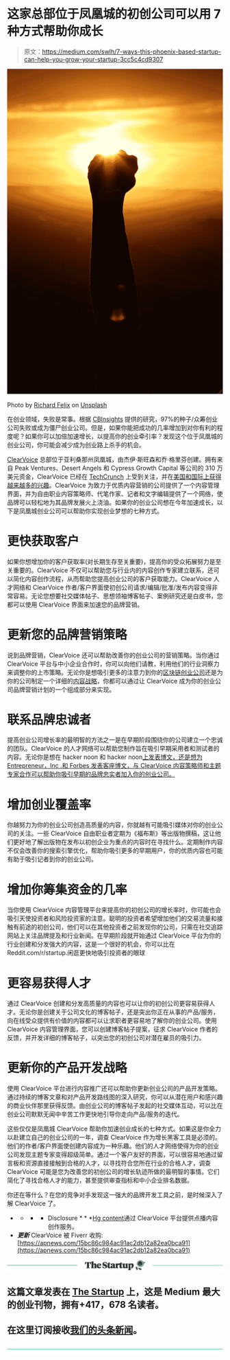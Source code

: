 # 这家总部位于凤凰城的初创公司可以用 7 种方式帮助你成长

> 原文：<https://medium.com/swlh/7-ways-this-phoenix-based-startup-can-help-you-grow-your-startup-3cc5c4cd9307>

![](img/c8dc22b9890d4b60204849074f75e6fe.png)

Photo by [Richard Felix](https://unsplash.com/@richinframes?utm_source=medium&utm_medium=referral) on [Unsplash](https://unsplash.com?utm_source=medium&utm_medium=referral)

在创业领域，失败是常事。根据 [CBInsights](https://www.cbinsights.com/research/startup-failure-post-mortem) 提供的研究，97%的种子/众筹创业公司失败或成为僵尸创业公司。但是，如果你能把成功的几率增加到对你有利的程度呢？如果你可以加倍加速增长，以提高你的创业牵引率？发现这个位于凤凰城的创业公司，你可能会减少成为创业路上杀手的机会。

[ClearVoice](https://www.clearvoice.com) 总部位于亚利桑那州凤凰城，由杰伊·斯旺森和乔·格里芬创建。拥有来自 Peak Ventures、Desert Angels 和 Cypress Growth Capital 等公司的 310 万美元资金，ClearVoice 已经在 [TechCrunch](https://techcrunch.com/2018/03/30/cv-portfolios) 上受到关注，并在[美国和国际上获得越来越多的兴趣](https://www.similarweb.com/website/clearvoice.com#overview)。ClearVoice 为致力于优质内容营销的公司提供了一个内容管理界面，并为自由职业内容策略师、代笔作家、记者和文字编辑提供了一个网络，使品牌可以轻松地为其品牌发展火上浇油。如果你的创业公司想在今年加速成长，以下是凤凰城创业公司可以帮助你实现创业梦想的七种方式。

# **更快获取客户**

如果你想增加你的客户获取率(对长期生存至关重要)，提高你的受众拓展努力是至关重要的。ClearVoice 不仅可以帮助您与行业内的内容创作专家建立联系，还可以简化内容创作流程，从而帮助您提高创业公司的客户获取能力。ClearVoice 人才网络和 ClearVoice 作者/客户界面使初创公司请求/编辑/批准/发布内容变得非常容易。无论您想要社交媒体帖子、思想领袖博客帖子、案例研究还是白皮书，您都可以使用 ClearVoice 界面来加速您的品牌营销。

# **更新您的品牌营销策略**

说到品牌营销，ClearVoice 还可以帮助改善你的创业公司的营销策略。当你通过 ClearVoice 平台与中小企业合作时，你可以向他们请教，利用他们的行业洞察力来调整你的上市策略。无论你是想吸引更多的注意力到你的[区块链创业公司](https://clearvoice.com/cv/LSchroeder)还是为你的公司制定一个详细的[内容战略](https://twitter.com/MelodiaValdez)，你都可以通过让 ClearVoice 成为你的创业公司品牌营销计划的一个组成部分来实现。

# **联系品牌忠诚者**

提高创业公司增长率的最明智的方法之一是在早期阶段围绕你的公司建立一个忠诚的团队。ClearVoice 的人才网络可以帮助您制作旨在吸引早期采用者和测试者的内容。无论你是想在 hacker noon 和 hacker noon[上发表博文，还是想为 Entrepreneur，Inc .和 Forbes 发表客座博文，与 ClearVoice 内容策略师和主题专家合作可以帮助你吸引早期的品牌忠实者加入你的创业公司。](https://medium.com/swlh)

# **增加创业覆盖率**

你越努力为你的创业公司创造高质量的内容，你就越有可能吸引媒体对你的创业公司的关注。一些 ClearVoice 自由职业者定期为《福布斯》等出版物撰稿，这让他们更好地了解出版物在发布以初创企业为重点的内容时在寻找什么。定期制作内容不仅会改善你的搜索引擎优化，帮助你吸引更多的早期用户，你的优质内容也可能有助于吸引记者到你的创业公司。

# **增加你筹集资金的几率**

当你使用 ClearVoice 内容管理平台来提高你的初创公司的增长率时，你可能也会吸引天使投资者和风险投资家的注意。聪明的投资者希望增加他们的交易流量和接触有前途的初创公司，他们可以在其他投资者之前发现你的公司，只需在社交追踪网站上关注品牌提及和行业新闻。在早期阶段就开始通过 ClearVoice 平台为你的行业创建和分发强大的内容，这是一个很好的机会，你可以比在 Reddit.com/r/startup.闲逛更快地吸引投资者的眼球

# **更容易获得人才**

通过 ClearVoice 创建和分发高质量的内容也可以让你的初创公司更容易获得人才。无论你是创建关于公司文化的博客帖子，还是突出你正在从事的产品/服务，向在线受众提供有价值的内容都可以让求职者更容易地了解你的创业公司。使用 ClearVoice 内容管理界面，您可以创建博客帖子提案，征求 ClearVoice 作者的反馈，并开发详细的博客帖子，以突出您的初创公司对潜在雇员的吸引力。

# **更新你的产品开发战略**

使用 ClearVoice 平台进行内容推广还可以帮助你更新创业公司的产品开发策略。通过持续的博客文章和对产品开发路线图的深入研究，你可以从潜在用户和感兴趣的商业伙伴那里获得反馈。由创业公司的博客帖子发起的社交媒体互动，可以比在创业公司默默无闻中辛苦工作更快地引导你走向产品/服务的迭代。

这些仅仅是凤凰城 ClearVoice 帮助你加速创业成长的七种方式。如果这是你全力以赴建立自己的创业公司的一年，调查 ClearVoice 作为增长黑客工具是必须的。他们的作者/客户界面使创建内容成为一种乐趣。他们的人才网络使得为你的创业公司发现主题专家变得超级简单。通过一个客户友好的界面，可以很容易地通过留言板和资源直接接触到合格的人才，以寻找符合您所在行业的合格人才，调查 ClearVoice 可能是您为改善您的初创公司的增长轨迹所做的最明智的事情。它们简化了寻找合格人才的能力，甚至提供审查指标和中小企业排名数据。

你还在等什么？在您的竞争对手发现这一强大的品牌开发工具之前，是时候深入了解 ClearVoice 了。

*   * * * Disclosure * * *[Hg content](https://clearvoice.com/cv/LSchroeder)通过 ClearVoice 平台提供点播内容创作服务。
*   ***更新*** ClearVoice 被 Fiverr 收购:[https://apnews.com/15bc86c984ac91ac2db12a82ea0bca91](https://apnews.com/15bc86c984ac91ac2db12a82ea0bca91)

[![](img/308a8d84fb9b2fab43d66c117fcc4bb4.png)](https://medium.com/swlh)

## 这篇文章发表在 [The Startup](https://medium.com/swlh) 上，这是 Medium 最大的创业刊物，拥有+417，678 名读者。

## 在这里订阅接收[我们的头条新闻](http://growthsupply.com/the-startup-newsletter/)。

[![](img/b0164736ea17a63403e660de5dedf91a.png)](https://medium.com/swlh)